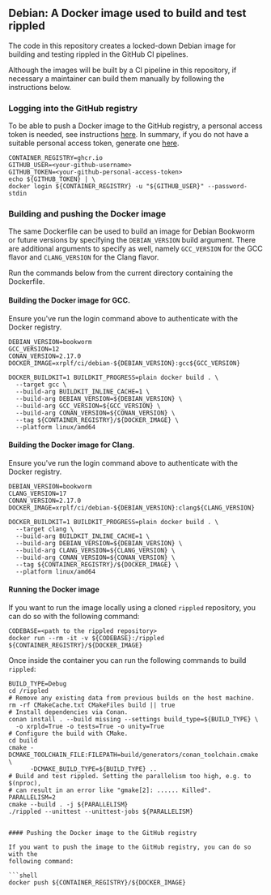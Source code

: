 ## Debian: A Docker image used to build and test rippled

The code in this repository creates a locked-down Debian image for building and
testing rippled in the GitHub CI pipelines.

Although the images will be built by a CI pipeline in this repository, if
necessary a maintainer can build them manually by following the instructions
below.

### Logging into the GitHub registry

To be able to push a Docker image to the GitHub registry, a personal access
token is needed, see instructions [here](https://docs.github.com/en/packages/working-with-a-github-packages-registry/working-with-the-container-registry#authenticating-with-a-personal-access-token-classic).
In summary, if you do not have a suitable personal access token, generate one
[here](https://github.com/settings/tokens/new?scopes=write:packages).

```shell
CONTAINER_REGISTRY=ghcr.io
GITHUB_USER=<your-github-username>
GITHUB_TOKEN=<your-github-personal-access-token>
echo ${GITHUB_TOKEN} | \
docker login ${CONTAINER_REGISTRY} -u "${GITHUB_USER}" --password-stdin
```

### Building and pushing the Docker image

The same Dockerfile can be used to build an image for Debian Bookworm or future
versions by specifying the `DEBIAN_VERSION` build argument. There are additional
arguments to specify as well, namely `GCC_VERSION` for the GCC flavor and
`CLANG_VERSION` for the Clang flavor.

Run the commands below from the current directory containing the Dockerfile.

#### Building the Docker image for GCC.

Ensure you've run the login command above to authenticate with the Docker
registry.

```shell
DEBIAN_VERSION=bookworm
GCC_VERSION=12
CONAN_VERSION=2.17.0
DOCKER_IMAGE=xrplf/ci/debian-${DEBIAN_VERSION}:gcc${GCC_VERSION}

DOCKER_BUILDKIT=1 BUILDKIT_PROGRESS=plain docker build . \
  --target gcc \
  --build-arg BUILDKIT_INLINE_CACHE=1 \
  --build-arg DEBIAN_VERSION=${DEBIAN_VERSION} \
  --build-arg GCC_VERSION=${GCC_VERSION} \
  --build-arg CONAN_VERSION=${CONAN_VERSION} \
  --tag ${CONTAINER_REGISTRY}/${DOCKER_IMAGE} \
  --platform linux/amd64
```

#### Building the Docker image for Clang.

Ensure you've run the login command above to authenticate with the Docker
registry.

```shell
DEBIAN_VERSION=bookworm
CLANG_VERSION=17
CONAN_VERSION=2.17.0
DOCKER_IMAGE=xrplf/ci/debian-${DEBIAN_VERSION}:clang${CLANG_VERSION}

DOCKER_BUILDKIT=1 BUILDKIT_PROGRESS=plain docker build . \
  --target clang \
  --build-arg BUILDKIT_INLINE_CACHE=1 \
  --build-arg DEBIAN_VERSION=${DEBIAN_VERSION} \
  --build-arg CLANG_VERSION=${CLANG_VERSION} \
  --build-arg CONAN_VERSION=${CONAN_VERSION} \
  --tag ${CONTAINER_REGISTRY}/${DOCKER_IMAGE} \
  --platform linux/amd64
```

#### Running the Docker image

If you want to run the image locally using a cloned `rippled` repository, you
can do so with the following command:

```shell
CODEBASE=<path to the rippled repository>
docker run --rm -it -v ${CODEBASE}:/rippled ${CONTAINER_REGISTRY}/${DOCKER_IMAGE}
```

Once inside the container you can run the following commands to build `rippled`:

```shell
BUILD_TYPE=Debug
cd /rippled
# Remove any existing data from previous builds on the host machine.
rm -rf CMakeCache.txt CMakeFiles build || true
# Install dependencies via Conan.
conan install . --build missing --settings build_type=${BUILD_TYPE} \
  -o xrpld=True -o tests=True -o unity=True
# Configure the build with CMake.
cd build
cmake -DCMAKE_TOOLCHAIN_FILE:FILEPATH=build/generators/conan_toolchain.cmake \
      -DCMAKE_BUILD_TYPE=${BUILD_TYPE} ..
# Build and test rippled. Setting the parallelism too high, e.g. to $(nproc),
# can result in an error like "gmake[2]: ...... Killed".
PARALLELISM=2
cmake --build . -j ${PARALLELISM}
./rippled --unittest --unittest-jobs ${PARALLELISM}
```
```

#### Pushing the Docker image to the GitHub registry

If you want to push the image to the GitHub registry, you can do so with the
following command:

```shell
docker push ${CONTAINER_REGISTRY}/${DOCKER_IMAGE}
```
